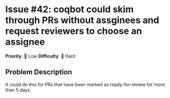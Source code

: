 # Issue #42: coqbot could skim through PRs without assginees and request reviewers to choose an assignee

**Priority**: 🚀 Low
**Difficulty**: 🔴 Hard

## Problem Description

It could do this for PRs that have been marked as ready-for-review for more than 5 days.
